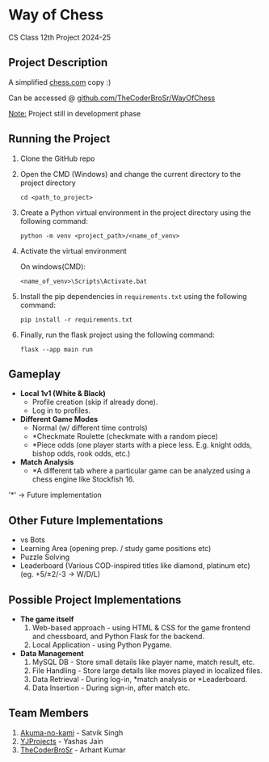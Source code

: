 # Way of Chess
CS Class 12th Project 2024-25

## Project Description
A simplified [﻿chess.com](https://chess.com/) copy :)

Can be accessed @ [﻿github.com/TheCoderBroSr/WayOfChess](https://github.com/TheCoderBroSr/WayOfChess) 

<ins>Note:</ins> Project still in development phase

## Running the Project
1. Clone the GitHub repo
2. Open the CMD (Windows) and change the current directory to the project directory

   ```
   cd <path_to_project>
   ```
   
4. Create a Python virtual environment in the project directory using the following command:
   
   ```
   python -m venv <project_path>/<name_of_venv>
   ```

5. Activate the virtual environment
   
   On windows(CMD):

   ```
   <name_of_venv>\Scripts\Activate.bat
   ```

6. Install the pip dependencies in `requirements.txt` using the following command:

   ```
   pip install -r requirements.txt
   ```

7. Finally, run the flask project using the following command:

   ```
   flask --app main run
   ```

## Gameplay
- **Local 1v1 (White & Black)**
    - Profile creation (skip if already done).
    - Log in to profiles.
- **Different Game Modes**
    - Normal (w/ different time controls)
    - *Checkmate Roulette (checkmate with a random piece)
    - *Piece odds (one player starts with a piece less. E.g. knight odds, bishop odds, rook odds, etc.)
- **Match Analysis**
    - *A different tab where a particular game can be analyzed using a chess engine like Stockfish 16.
      
'*' -> Future implementation

## Other Future Implementations
- vs Bots
- Learning Area (opening prep. / study game positions etc)
- Puzzle Solving
- Leaderboard (Various COD-inspired titles like diamond, platinum etc) (eg. +5/±2/-3 -> W/D/L)


## Possible Project Implementations
- **The game itself**
    1. Web-based approach - using HTML & CSS for the game frontend and chessboard, and Python Flask for the backend.
    2. Local Application - using Python Pygame.
- **Data Management**
    1. MySQL DB - Store small details like player name, match result, etc.
    2. File Handling - Store large details like moves played in localized files.
    3. Data Retrieval - During log-in, *match analysis or *Leaderboard.
    4. Data Insertion - During sign-in, after match etc.

## Team Members
1. [Akuma-no-kami](https://github.com/Akuma-no-kami) - Satvik Singh
2. [YJProjects](https://github.com/YJProjects) - Yashas Jain
3. [TheCoderBroSr](https://github.com/TheCoderBroSr) - Arhant Kumar
